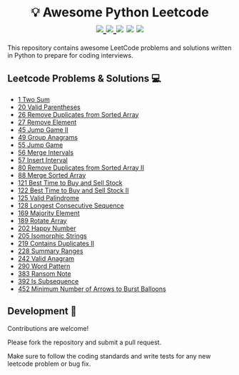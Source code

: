 <div align="middle">
    <h1>
        💡 Awesome Python Leetcode 
        <br>
        <a href="https://awesome.re">
            <img src="https://awesome.re/badge.svg">
        </a>
        <a href="https://github.com/psf/black">
            <img src="https://img.shields.io/badge/code%20style-black-000000.svg">
        </a>
        <a>
            <img src="https://img.shields.io/badge/python-3.10-blue">
        </a>
        <a>
            <img src="https://img.shields.io/badge/tests-passed-brightgreen">
        </a>
        <a>
            <img src="https://img.shields.io/badge/coverage-98%25-brightgreen">
        </a>
    </h1>
</div>

This repository contains awesome LeetCode problems and solutions written in Python to prepare for coding interviews.

## Leetcode Problems & Solutions 💻

- [1 Two Sum](https://leetcode.com/problems/two-sum/description/)
- [20 Valid Parentheses](https://leetcode.com/problems/valid-parentheses/description/)
- [26 Remove Duplicates from Sorted Array](https://leetcode.com/problems/remove-duplicates-from-sorted-array/description/)
- [27 Remove Element](https://leetcode.com/problems/remove-element/description/)
- [45 Jump Game II](https://leetcode.com/problems/jump-game-ii/description/)
- [49 Group Anagrams](https://leetcode.com/problems/group-anagrams/description/)
- [55 Jump Game](https://leetcode.com/problems/jump-game/description/)
- [56 Merge Intervals](https://leetcode.com/problems/merge-intervals/description/)
- [57 Insert Interval](https://leetcode.com/problems/insert-interval/description/)
- [80 Remove Duplicates from Sorted Array II](https://leetcode.com/problems/remove-duplicates-from-sorted-array-ii/description/)
- [88 Merge Sorted Array](https://leetcode.com/problems/merge-sorted-array/description/)
- [121 Best Time to Buy and Sell Stock](https://leetcode.com/problems/best-time-to-buy-and-sell-stock/description/)
- [122 Best Time to Buy and Sell Stock II](https://leetcode.com/problems/best-time-to-buy-and-sell-stock-ii/description/)
- [125 Valid Palindrome](https://leetcode.com/problems/valid-palindrome/description/)
- [128 Longest Consecutive Sequence](https://leetcode.com/problems/longest-consecutive-sequence/description/)
- [169 Majority Element](https://leetcode.com/problems/majority-element/description/)
- [189 Rotate Array](https://leetcode.com/problems/rotate-array/description/)
- [202 Happy Number](https://leetcode.com/problems/happy-number/description/)
- [205 Isomorphic Strings](https://leetcode.com/problems/isomorphic-strings/description/)
- [219 Contains Duplicates II](https://leetcode.com/problems/contains-duplicate-ii/description/)
- [228 Summary Ranges](https://leetcode.com/problems/summary-ranges/description/)
- [242 Valid Anagram](https://leetcode.com/problems/valid-anagram/description/)
- [290 Word Pattern](https://leetcode.com/problems/word-pattern/description/)
- [383 Ransom Note](https://leetcode.com/problems/ransom-note/description/)
- [392 Is Subsequence](https://leetcode.com/problems/is-subsequence/description/)
- [452 Minimum Number of Arrows to Burst Balloons](https://leetcode.com/problems/minimum-number-of-arrows-to-burst-balloons/description/)

## Development 🔧

Contributions are welcome!

Please fork the repository and submit a pull request.

Make sure to follow the coding standards and write tests for any new leetcode problem or bug fix.
